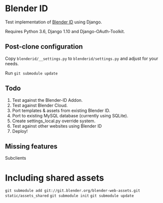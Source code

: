 Blender ID
==========

Test implementation of [Blender ID](https://www.blender.org/id/) using Django.

Requires Python 3.6, Django 1.10 and Django-OAuth-Toolkit.


## Post-clone configuration

Copy `blenderid/__settings.py` to `blenderid/settings.py` and adjust for your needs.

Run `git submodule update`


## Todo

1. Test against the Blender-ID Addon.
2. Test against Blender Cloud.
3. Port templates & assets from existing Blender ID.
4. Port to existing MySQL database (currently using SQLite).
5. Create settings_local.py override system.
6. Test against other websites using Blender ID
7. Deploy!


## Missing features

Subclients


# Including shared assets

`git submodule add git://git.blender.org/blender-web-assets.git static/assets_shared`
`git submodule init`
`git submodule update`
